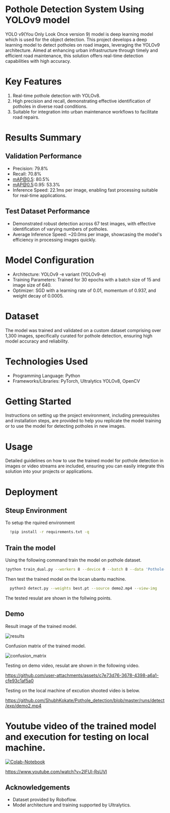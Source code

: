 
# Pothole Detection System Using YOLOv9 model

YOLO v9(You Only Look Once version 9) model is deep learning model which is used for the object detection. This project develops a deep learning model to detect potholes on road images, leveraging the YOLOv9 architecture. Aimed at enhancing urban infrastructure through timely and efficient road maintenance, this solution offers real-time detection capabilities with high accuracy.

# Key Features
   1. Real-time pothole detection with YOLOv8.
   2. High precision and recall, demonstrating effective identification of potholes in diverse road conditions.
 3.   Suitable for integration into urban maintenance workflows to facilitate road repairs.


# Results Summary
## Validation Performance


*    Precision: 79.8%
  *  Recall: 70.8%
   * mAP@0.5: 80.5%
  *  mAP@0.5:0.95: 53.3%
   * Inference Speed: 22.1ms per image, enabling fast processing suitable for real-time applications.

 ## Test Dataset Performance

  *  Demonstrated robust detection across 67 test images, with effective identification of varying numbers of potholes.
  *  Average Inference Speed: ~20.0ms per image, showcasing the model's efficiency in processing images quickly.
# Model Configuration

   * Architecture: YOLOv9 -e variant (YOLOv9-e)
   * Training Parameters: Trained for 30 epochs with a batch size of 15 and image size of 640.
  *  Optimizer: SGD with a learning rate of 0.01, momentum of 0.937, and weight decay of 0.0005.

# Dataset
The model was trained and validated on a custom dataset comprising over 1,300 images, specifically curated for pothole detection, ensuring high model accuracy and reliability.

# Technologies Used

  *  Programming Language: Python
   * Frameworks/Libraries: PyTorch, Ultralytics YOLOv8, OpenCV

# Getting Started
Instructions on setting up the project environment, including prerequisites and installation steps, are provided to help you replicate the model training or to use the model for detecting potholes in new images.
# Usage
Detailed guidelines on how to use the trained model for pothole detection in images or video streams are included, ensuring you can easily integrate this solution into your projects or applications.











# Deployment
 ## Steup Environment
To setup the rquired environment

```bash
  !pip install -r requirements.txt -q
```

  ## Train the model
  Using the following command train the model on pothole dataset.
  ```bash
  !python train_dual.py --workers 8 --device 0 --batch 8 --data 'Pothole-1/data.yaml' --img 640 --cfg models/detect/yolov9-e.yaml --weights '{HOME}/weights/yolov9-e.pt' --name yolov9-e-finetuning --hyp hyp.scratch-high.yaml --min-items 0 --epochs 30 --close-mosaic 15
```
Then test the trained model on the locan ubantu machine.
```bash
  python3 detect.py --weights best.pt --source demo2.mp4 --view-img

```
The tested resulat are shown in the follwing points.

## Demo
Result image of the trained model.

![results](https://github.com/user-attachments/assets/81c3933d-eb61-4c17-b525-4d9553bdfdf0)

Confusion matrix of the trained model.

![confusion_matrix](https://github.com/user-attachments/assets/2c0b8886-7fa6-48f7-9bee-eceecd55d03a)

Testing on demo video, resulat are shown in the following video.

https://github.com/user-attachments/assets/c7e73d76-3678-4398-a6a1-cfe93c1af5a0


Testing on the local machine of excution shooted video is below.

https://github.com/ShubhKokate/Pothole_detection/blob/master/runs/detect/exp/demo2.mp4

# Youtube video of the trained model and execution for testing on local machine.

[![Colab-Notebook](https://winaero.com/blog/wp-content/uploads/2015/02/YouTube-logo-banner.png)](https://youtu.be/cLdp8E50rhE)

https://www.youtube.com/watch?v=2IFUl-RsUVI






## Acknowledgements

 
   * Dataset provided by Roboflow.
   * Model architecture and training supported by Ultralytics.

